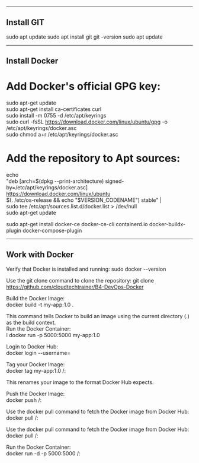 ------------
Install GIT
------------

sudo apt update
sudo apt install git
git -version
sudo apt update

---------------
Install Docker
---------------

# Add Docker's official GPG key:
sudo apt-get update\
sudo apt-get install ca-certificates curl\
sudo install -m 0755 -d /etc/apt/keyrings\
sudo curl -fsSL https://download.docker.com/linux/ubuntu/gpg -o /etc/apt/keyrings/docker.asc\
sudo chmod a+r /etc/apt/keyrings/docker.asc

# Add the repository to Apt sources:
echo \
  "deb [arch=$(dpkg --print-architecture) signed-by=/etc/apt/keyrings/docker.asc] https://download.docker.com/linux/ubuntu \
  $(. /etc/os-release && echo "$VERSION_CODENAME") stable" | \
  sudo tee /etc/apt/sources.list.d/docker.list > /dev/null\
sudo apt-get update


sudo apt-get install docker-ce docker-ce-cli containerd.io docker-buildx-plugin docker-compose-plugin

-----------------
Work with Docker
-----------------

Verify that Docker is installed and running:
sudo docker --version

Use the git clone command to clone the repository:
git clone https://github.com/cloudtechtrainer/B4-DevOps-Docker

Build the Docker Image:\
docker build -t my-app:1.0 .

This command tells Docker to build an image using the current directory (.) as the build context.<br/>
Run the Docker Container:<br/>
I
docker run -p 5000:5000 my-app:1.0

Login to Docker Hub:<br/>
docker login --username=<your-dockerhub-username>

Tag your Docker Image:<br/>
docker tag my-app:1.0 <your-dockerhub-username>/<repository-name>:<tag>

This renames your image to the format Docker Hub expects.


Push the Docker Image:<br/>
docker push <your-dockerhub-username>/<repository-name>:<tag>

Use the docker pull command to fetch the Docker image from Docker Hub:<br/>
docker pull <your-dockerhub-username>/<repository-name>:<tag>

Use the docker pull command to fetch the Docker image from Docker Hub:<br/>
docker pull <your-dockerhub-username>/<repository-name>:<tag>

Run the Docker Container:<br/>
docker run -d -p 5000:5000 <your-dockerhub-username>/<repository-name>:<tag>

